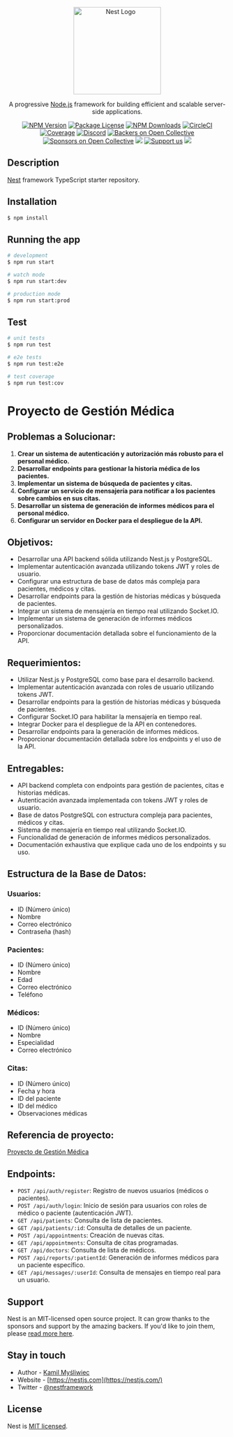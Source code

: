 <p align="center">
  <a href="http://nestjs.com/" target="blank"><img src="https://nestjs.com/img/logo-small.svg" width="200" alt="Nest Logo" /></a>
</p>

[circleci-image]: https://img.shields.io/circleci/build/github/nestjs/nest/master?token=abc123def456
[circleci-url]: https://circleci.com/gh/nestjs/nest

  <p align="center">A progressive <a href="http://nodejs.org" target="_blank">Node.js</a> framework for building efficient and scalable server-side applications.</p>
    <p align="center">
<a href="https://www.npmjs.com/~nestjscore" target="_blank"><img src="https://img.shields.io/npm/v/@nestjs/core.svg" alt="NPM Version" /></a>
<a href="https://www.npmjs.com/~nestjscore" target="_blank"><img src="https://img.shields.io/npm/l/@nestjs/core.svg" alt="Package License" /></a>
<a href="https://www.npmjs.com/~nestjscore" target="_blank"><img src="https://img.shields.io/npm/dm/@nestjs/common.svg" alt="NPM Downloads" /></a>
<a href="https://circleci.com/gh/nestjs/nest" target="_blank"><img src="https://img.shields.io/circleci/build/github/nestjs/nest/master" alt="CircleCI" /></a>
<a href="https://coveralls.io/github/nestjs/nest?branch=master" target="_blank"><img src="https://coveralls.io/repos/github/nestjs/nest/badge.svg?branch=master#9" alt="Coverage" /></a>
<a href="https://discord.gg/G7Qnnhy" target="_blank"><img src="https://img.shields.io/badge/discord-online-brightgreen.svg" alt="Discord"/></a>
<a href="https://opencollective.com/nest#backer" target="_blank"><img src="https://opencollective.com/nest/backers/badge.svg" alt="Backers on Open Collective" /></a>
<a href="https://opencollective.com/nest#sponsor" target="_blank"><img src="https://opencollective.com/nest/sponsors/badge.svg" alt="Sponsors on Open Collective" /></a>
  <a href="https://paypal.me/kamilmysliwiec" target="_blank"><img src="https://img.shields.io/badge/Donate-PayPal-ff3f59.svg"/></a>
    <a href="https://opencollective.com/nest#sponsor"  target="_blank"><img src="https://img.shields.io/badge/Support%20us-Open%20Collective-41B883.svg" alt="Support us"></a>
  <a href="https://twitter.com/nestframework" target="_blank"><img src="https://img.shields.io/twitter/follow/nestframework.svg?style=social&label=Follow"></a>
</p>
  <!--[![Backers on Open Collective](https://opencollective.com/nest/backers/badge.svg)](https://opencollective.com/nest#backer)
  [![Sponsors on Open Collective](https://opencollective.com/nest/sponsors/badge.svg)](https://opencollective.com/nest#sponsor)-->

## Description

[Nest](https://github.com/nestjs/nest) framework TypeScript starter repository.

## Installation

```bash
$ npm install
```

## Running the app

```bash
# development
$ npm run start

# watch mode
$ npm run start:dev

# production mode
$ npm run start:prod
```

## Test

```bash
# unit tests
$ npm run test

# e2e tests
$ npm run test:e2e

# test coverage
$ npm run test:cov
```

# Proyecto de Gestión Médica

## Problemas a Solucionar:

1. **Crear un sistema de autenticación y autorización más robusto para el personal médico.**
2. **Desarrollar endpoints para gestionar la historia médica de los pacientes.**
3. **Implementar un sistema de búsqueda de pacientes y citas.**
4. **Configurar un servicio de mensajería para notificar a los pacientes sobre cambios en sus citas.**
5. **Desarrollar un sistema de generación de informes médicos para el personal médico.**
6. **Configurar un servidor en Docker para el despliegue de la API.**

## Objetivos:

- Desarrollar una API backend sólida utilizando Nest.js y PostgreSQL.
- Implementar autenticación avanzada utilizando tokens JWT y roles de usuario.
- Configurar una estructura de base de datos más compleja para pacientes, médicos y citas.
- Desarrollar endpoints para la gestión de historias médicas y búsqueda de pacientes.
- Integrar un sistema de mensajería en tiempo real utilizando Socket.IO.
- Implementar un sistema de generación de informes médicos personalizados.
- Proporcionar documentación detallada sobre el funcionamiento de la API.

## Requerimientos:

- Utilizar Nest.js y PostgreSQL como base para el desarrollo backend.
- Implementar autenticación avanzada con roles de usuario utilizando tokens JWT.
- Desarrollar endpoints para la gestión de historias médicas y búsqueda de pacientes.
- Configurar Socket.IO para habilitar la mensajería en tiempo real.
- Integrar Docker para el despliegue de la API en contenedores.
- Desarrollar endpoints para la generación de informes médicos.
- Proporcionar documentación detallada sobre los endpoints y el uso de la API.

## Entregables:

- API backend completa con endpoints para gestión de pacientes, citas e historias médicas.
- Autenticación avanzada implementada con tokens JWT y roles de usuario.
- Base de datos PostgreSQL con estructura compleja para pacientes, médicos y citas.
- Sistema de mensajería en tiempo real utilizando Socket.IO.
- Funcionalidad de generación de informes médicos personalizados.
- Documentación exhaustiva que explique cada uno de los endpoints y su uso.

## Estructura de la Base de Datos:

### Usuarios:
- ID (Número único)
- Nombre
- Correo electrónico
- Contraseña (hash)

### Pacientes:
- ID (Número único)
- Nombre
- Edad
- Correo electrónico
- Teléfono

### Médicos:
- ID (Número único)
- Nombre
- Especialidad
- Correo electrónico

### Citas:
- ID (Número único)
- Fecha y hora
- ID del paciente
- ID del médico
- Observaciones médicas

## Referencia de proyecto:
[Proyecto de Gestión Médica](https://iquela.web.app/proyectos/proyecto/L2AWaB7Ibse8Q3KlP9JV)


## Endpoints:

- `POST /api/auth/register`: Registro de nuevos usuarios (médicos o pacientes).
- `POST /api/auth/login`: Inicio de sesión para usuarios con roles de médico o paciente (autenticación JWT).
- `GET /api/patients`: Consulta de lista de pacientes.
- `GET /api/patients/:id`: Consulta de detalles de un paciente.
- `POST /api/appointments`: Creación de nuevas citas.
- `GET /api/appointments`: Consulta de citas programadas.
- `GET /api/doctors`: Consulta de lista de médicos.
- `POST /api/reports/:patientId`: Generación de informes médicos para un paciente específico.
- `GET /api/messages/:userId`: Consulta de mensajes en tiempo real para un usuario.


## Support

Nest is an MIT-licensed open source project. It can grow thanks to the sponsors and support by the amazing backers. If you'd like to join them, please [read more here](https://docs.nestjs.com/support).

## Stay in touch

- Author - [Kamil Myśliwiec](https://kamilmysliwiec.com)
- Website - [https://nestjs.com](https://nestjs.com/)
- Twitter - [@nestframework](https://twitter.com/nestframework)

## License

Nest is [MIT licensed](LICENSE).
